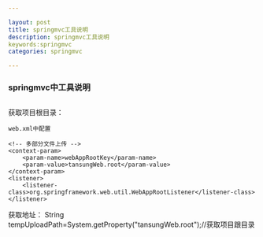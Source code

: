 ```yaml
---

layout: post
title: springmvc工具说明
description: springmvc工具说明 
keywords:springmvc
categories: springmvc

---
```


### springmvc中工具说明 

## 


获取项目根目录：
	
	web.xml中配置

	<!-- 多部分文件上传 -->
    <context-param>  
        <param-name>webAppRootKey</param-name>   
        <param-value>tansungWeb.root</param-value>  
    </context-param>  
    <listener>   
        <listener-class>org.springframework.web.util.WebAppRootListener</listener-class>   
    </listener>

获取地址：
String tempUploadPath=System.getProperty("tansungWeb.root");//获取项目跟目录






